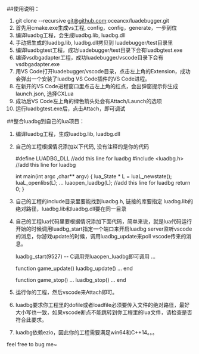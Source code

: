 ##使用说明：

1. git clone --recursive git@github.com:oceancx/luadebugger.git
1. 首先用cmake.exe生成vs工程, config，config，generate，一步到位
2. 编译luadbg工程，会生成luadbg.lib, luadbg.dll
3. 手动把生成的luadbg.lib, luadbg.dll拷贝到 luadebugger/test目录里
4. 编译luadbgtest工程，成功luadebugger/test目录下会有luadbgtest.exe
5. 编译vsdbgadapter工程，成功luadebugger/vscode目录下会有vsdbgadapter.exe
6. 用VS Code打开luadebugger/vscode目录，点击左上角的Extension，成功会弹出一个安装了luadbg VS Code插件的VS Code进程。
7. 在新开的VS Code进程窗口里点击左上角的红点，会出弹窗提示你生成launch.json, 选择CXLua
8. 成功后VS Code左上角的绿色箭头处会有Attach/Launch的选项
9. 运行luadbgtest.exe后，点击Attach，即可调试

##整合luadbg到自己的lua项目：

1. 编译luadbg工程，生成luadbg.lib, luadbg.dll
2. 自己的工程根据情况添加以下代码, 没有注释的是你的代码

    #define LUADBG_DLL          //add this line for luadbg 
    #include <luadbg.h>         //add this line for luadbg 
    
    int main(int argc ,char** argv)
    {
        lua_State * L = luaL_newstate();
        luaL_openlibs(L); 
        ...
        luaopen_luadbg(L);      //add this line for luadbg 
        return 0;
    }

3. 自己的工程的include目录里要能找到luadbg.h, 链接的库要指定 luadbg.lib的绝对路径，luadbg.lib和luadbg.dll要在同一目录
4. 自己的工程lua代码里要根据情况添加下面代码，简单来说，就是lua代码运行开始的时候调用luadbg_start指定一个端口来开启luadbg server监听vscode的消息，你游戏update的时候，调用luadbg_update来poll vscode传来的消息。
    
    luadbg_start(9527) -- C调用完luaopen_luadbg即可调用
    ...

    function game_update()
        luadbg_update() 
        ...
    end

    function game_stop()
        ...
        luadbg_stop()
        ...
    end

5. 运行你的工程，然后vscode来Attach即可。
6. luadbg要求你工程里的dofile或者loadfile必须要传入文件的绝对路径，最好大小写也一致，如果vscode断点不能跳转到你工程里的lua文件，请检查是否符合此要求。
7. luadbg依赖ezio，因此你的工程需要满足win64和C++14。。。

feel free to bug me~